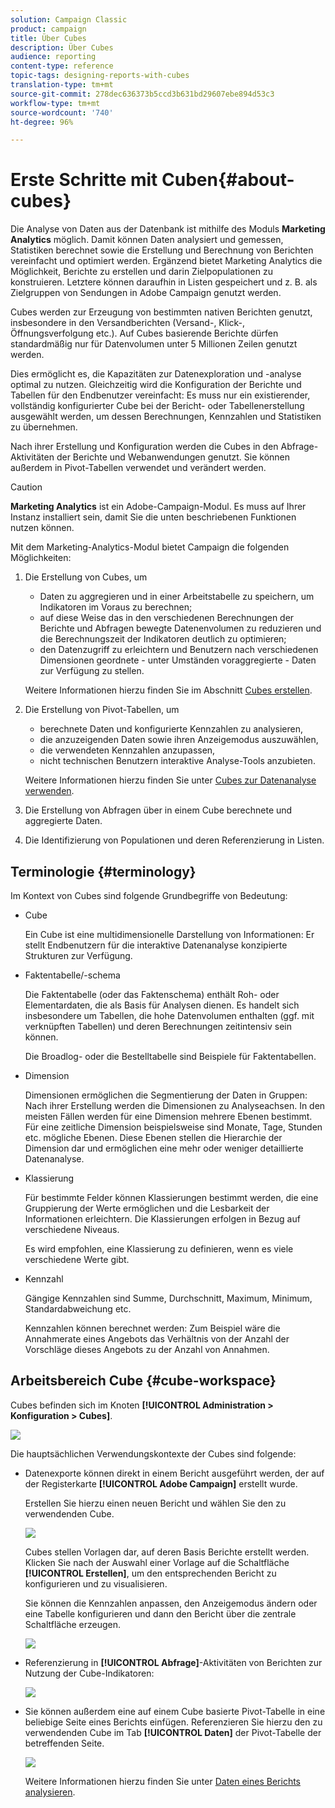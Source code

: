 ```yaml
---
solution: Campaign Classic
product: campaign
title: Über Cubes
description: Über Cubes
audience: reporting
content-type: reference
topic-tags: designing-reports-with-cubes
translation-type: tm+mt
source-git-commit: 278dec636373b5ccd3b631bd29607ebe894d53c3
workflow-type: tm+mt
source-wordcount: '740'
ht-degree: 96%

---
```



# Erste Schritte mit Cuben{#about-cubes}

Die Analyse von Daten aus der Datenbank ist mithilfe des Moduls **Marketing Analytics** möglich. Damit können Daten analysiert und gemessen, Statistiken berechnet sowie die Erstellung und Berechnung von Berichten vereinfacht und optimiert werden. Ergänzend bietet Marketing Analytics die Möglichkeit, Berichte zu erstellen und darin Zielpopulationen zu konstruieren. Letztere können daraufhin in Listen gespeichert und z. B. als Zielgruppen von Sendungen in Adobe Campaign genutzt werden.

Cubes werden zur Erzeugung von bestimmten nativen Berichten genutzt, insbesondere in den Versandberichten (Versand-, Klick-, Öffnungsverfolgung etc.). Auf Cubes basierende Berichte dürfen standardmäßig nur für Datenvolumen unter 5 Millionen Zeilen genutzt werden.

Dies ermöglicht es, die Kapazitäten zur Datenexploration und -analyse optimal zu nutzen. Gleichzeitig wird die Konfiguration der Berichte und Tabellen für den Endbenutzer vereinfacht: Es muss nur ein existierender, vollständig konfigurierter Cube bei der Bericht- oder Tabellenerstellung ausgewählt werden, um dessen Berechnungen, Kennzahlen und Statistiken zu übernehmen.

Nach ihrer Erstellung und Konfiguration werden die Cubes in den Abfrage-Aktivitäten der Berichte und Webanwendungen genutzt. Sie können außerdem in Pivot-Tabellen verwendet und verändert werden.

>[!CAUTION]
>
>**Marketing Analytics** ist ein Adobe-Campaign-Modul. Es muss auf Ihrer Instanz installiert sein, damit Sie die unten beschriebenen Funktionen nutzen können.

Mit dem Marketing-Analytics-Modul bietet Campaign die folgenden Möglichkeiten:

1. Die Erstellung von Cubes, um

   * Daten zu aggregieren und in einer Arbeitstabelle zu speichern, um Indikatoren im Voraus zu berechnen;
   * auf diese Weise das in den verschiedenen Berechnungen der Berichte und Abfragen bewegte Datenenvolumen zu reduzieren und die Berechnungszeit der Indikatoren deutlich zu optimieren;
   * den Datenzugriff zu erleichtern und Benutzern nach verschiedenen Dimensionen geordnete - unter Umständen voraggregierte - Daten zur Verfügung zu stellen.

   Weitere Informationen hierzu finden Sie im Abschnitt [Cubes erstellen](../../reporting/using/creating-indicators.md).

1. Die Erstellung von Pivot-Tabellen, um

   * berechnete Daten und konfigurierte Kennzahlen zu analysieren,
   * die anzuzeigenden Daten sowie ihren Anzeigemodus auszuwählen,
   * die verwendeten Kennzahlen anzupassen,
   * nicht technischen Benutzern interaktive Analyse-Tools anzubieten.

   Weitere Informationen hierzu finden Sie unter [Cubes zur Datenanalyse verwenden](../../reporting/using/using-cubes-to-explore-data.md).

1. Die Erstellung von Abfragen über in einem Cube berechnete und aggregierte Daten.
1. Die Identifizierung von Populationen und deren Referenzierung in Listen.

## Terminologie {#terminology}

Im Kontext von Cubes sind folgende Grundbegriffe von Bedeutung:

* Cube

   Ein Cube ist eine multidimensionelle Darstellung von Informationen: Er stellt Endbenutzern für die interaktive Datenanalyse konzipierte Strukturen zur Verfügung.

* Faktentabelle/-schema

   Die Faktentabelle (oder das Faktenschema) enthält Roh- oder Elementardaten, die als Basis für Analysen dienen. Es handelt sich insbesondere um Tabellen, die hohe Datenvolumen enthalten (ggf. mit verknüpften Tabellen) und deren Berechnungen zeitintensiv sein können.

   Die Broadlog- oder die Bestelltabelle sind Beispiele für Faktentabellen.

* Dimension

   Dimensionen ermöglichen die Segmentierung der Daten in Gruppen: Nach ihrer Erstellung werden die Dimensionen zu Analyseachsen. In den meisten Fällen werden für eine Dimension mehrere Ebenen bestimmt. Für eine zeitliche Dimension beispielsweise sind Monate, Tage, Stunden etc. mögliche Ebenen. Diese Ebenen stellen die Hierarchie der Dimension dar und ermöglichen eine mehr oder weniger detaillierte Datenanalyse.

* Klassierung

   Für bestimmte Felder können Klassierungen bestimmt werden, die eine Gruppierung der Werte ermöglichen und die Lesbarkeit der Informationen erleichtern. Die Klassierungen erfolgen in Bezug auf verschiedene Niveaus.

   Es wird empfohlen, eine Klassierung zu definieren, wenn es viele verschiedene Werte gibt.

* Kennzahl

   Gängige Kennzahlen sind Summe, Durchschnitt, Maximum, Minimum, Standardabweichung etc.

   Kennzahlen können berechnet werden: Zum Beispiel wäre die Annahmerate eines Angebots das Verhältnis von der Anzahl der Vorschläge dieses Angebots zu der Anzahl von Annahmen.

## Arbeitsbereich Cube {#cube-workspace}

Cubes befinden sich im Knoten **[!UICONTROL Administration > Konfiguration > Cubes]**.

![](assets/s_advuser_cube_node.png)

Die hauptsächlichen Verwendungskontexte der Cubes sind folgende:

* Datenexporte können direkt in einem Bericht ausgeführt werden, der auf der Registerkarte **[!UICONTROL Adobe Campaign]** erstellt wurde.

   Erstellen Sie hierzu einen neuen Bericht und wählen Sie den zu verwendenden Cube.

   ![](assets/cube_create_new.png)

   Cubes stellen Vorlagen dar, auf deren Basis Berichte erstellt werden. Klicken Sie nach der Auswahl einer Vorlage auf die Schaltfläche **[!UICONTROL Erstellen]**, um den entsprechenden Bericht zu konfigurieren und zu visualisieren.

   Sie können die Kennzahlen anpassen, den Anzeigemodus ändern oder eine Tabelle konfigurieren und dann den Bericht über die zentrale Schaltfläche erzeugen.

   ![](assets/cube_display_new.png)

* Referenzierung in **[!UICONTROL Abfrage]**-Aktivitäten von Berichten zur Nutzung der Cube-Indikatoren:

   ![](assets/s_advuser_query_using_a_cube.png)

* Sie können außerdem eine auf einem Cube basierte Pivot-Tabelle in eine beliebige Seite eines Berichts einfügen. Referenzieren Sie hierzu den zu verwendenden Cube im Tab **[!UICONTROL Daten]** der Pivot-Tabelle der betreffenden Seite.

   ![](assets/s_advuser_cube_in_report.png)

   Weitere Informationen hierzu finden Sie unter [Daten eines Berichts analysieren](../../reporting/using/using-cubes-to-explore-data.md#exploring-the-data-in-a-report).

